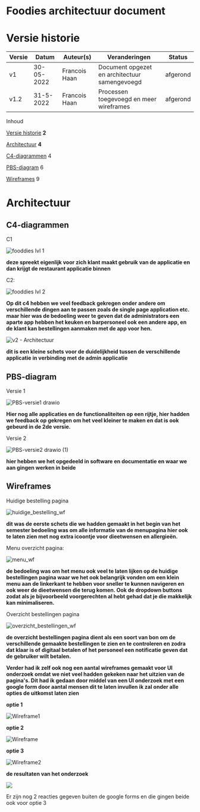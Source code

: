 # Foodies architectuur document

# Versie historie

| **Versie** | **Datum** | **Auteur(s)** | **Veranderingen** | **Status** |
| --- | --- | --- | --- | --- |
| v1 | 30-05-2022 | Francois Haan | Document opgezet en architectuur samengevoegd | afgerond |
| v1.2 | 31-5-2022 | Francois Haan | Processen toegevoegd en meer wireframes | afgerond |

Inhoud

[Versie historie](#_heading=h.gjdgxs) **2**

[Architectuur](#_heading=h.30j0zll) **4**

[C4-diagrammen](#_heading=h.1fob9te) 4

[PBS-diagram](#_heading=h.3znysh7) 6

[Wireframes](#_heading=h.2et92p0) 9

# Architectuur

## C4-diagrammen

C1


![fooddies lvl 1](https://user-images.githubusercontent.com/71487939/171140200-1cac9646-8374-49a9-8690-f481aea20e95.png)

**deze spreekt eigenlijk voor zich klant maakt gebruik van de applicatie en dan krijgt de restaurant applicatie binnen**

C2:

![fooddies lvl 2](https://user-images.githubusercontent.com/71487939/171140309-add5a600-3902-4665-b700-af6403327f37.png)

**Op dit c4 hebben we veel feedback gekregen onder andere om verschillende dingen aan te passen zoals de single page application etc. maar hier was de bedoeling weer te geven dat de administrators een aparte app hebben het keuken en barpersoneel ook een andere app, en de klant kan bestellingen aanmaken met de app voor hen.**

![v2 - Architectuur](https://user-images.githubusercontent.com/71487939/171140605-e438f971-022c-411d-8eff-b339711a0355.png)

**dit is een kleine schets voor de duidelijkheid tussen de verschillende applicatie in verbinding met de admin applicatie**

## PBS-diagram

Versie 1

![PBS-versie1 drawio](https://user-images.githubusercontent.com/71487939/171140791-ea56e914-8b56-4b7c-ac2a-f789e1b8fdb1.png)

**Hier nog alle applicaties en de functionaliteiten op een rijtje, hier hadden we feedback op gekregen om het veel kleiner te maken en dat is ook gebeurd in de 2de versie.**

Versie 2

![PBS-versie2 drawio (1)](https://user-images.githubusercontent.com/71487939/171140824-463f10b9-5ea1-4ecf-8dde-690dd31007da.png)

**hier hebben we het opgedeeld in software en documentatie en waar we aan gingen werken in beide**

## Wireframes

Huidige bestelling pagina

![huidige_bestelling_wf](https://user-images.githubusercontent.com/71487939/171141360-24cb65dc-e02d-444d-b173-be538fd14fb6.PNG)

**dit was de eerste schets die we hadden gemaakt in het begin van het semester bedoeling was om alle informatie van de menupagina hier ook te laten zien met nog extra icoontje voor dieetwensen en allergieën.**

Menu overzicht pagina:

![menu_wf](https://user-images.githubusercontent.com/71487939/171141378-cae78c13-4e6e-465f-af5f-abf81768e0fc.PNG)

**de bedoeling was om het menu ook veel te laten lijken op de huidige bestellingen pagina waar we het ook belangrijk vonden om een klein menu aan de linkerkant te hebben voor sneller te kunnen navigeren en ook weer de dieetwensen die terug komen. Ook de dropdown buttons zodat als je bijvoorbeeld voorgerechten al hebt gehad dat je die makkelijk kan minimaliseren.**

Overzicht bestellingen pagina

![overzicht_bestellingen_wf](https://user-images.githubusercontent.com/71487939/171141394-2924b5b9-5790-4b59-b276-63f7ec09396f.PNG)

**de overzicht bestellingen pagina dient als een soort van bon om de verschillende gemaakte bestellingen te zien en te controleren en zodra dat klaar is of digitaal betalen of het personeel een notificatie geven dat de gebruiker wilt betalen.**

**Verder had ik zelf ook nog een aantal wireframes gemaakt voor UI onderzoek omdat we niet veel hadden gekeken naar het uitzien van de pagina&#39;s. Dit had ik gedaan door middel van een UI onderzoek met een google form door aantal mensen dit te laten invullen ik zal onder alle opties de uitkomst laten zien**

**optie 1**

![Wireframe1](https://user-images.githubusercontent.com/71487939/171139796-cb7d81eb-e207-46d3-b8d6-c9f8a1cd90af.PNG)


**optie 2**

![Wireframe](https://user-images.githubusercontent.com/71487939/171141829-d5373f77-6333-487a-b635-6d7f6319bd38.PNG)

**optie 3**

![Wireframe2](https://user-images.githubusercontent.com/71487939/171141812-fe56cc1d-fe37-4265-9437-f21a34ad5502.PNG)

**de resultaten van het onderzoek**

![](RackMultipart20220531-1-d4herd_html_8322262182ff0fec.png)

Er zijn nog 2 reacties gegeven buiten de google forms en die gingen beide ook voor optie 3
